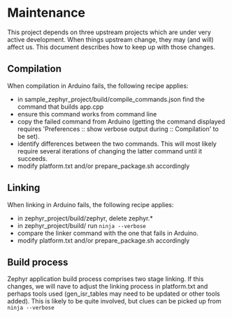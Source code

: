 # Maintenance

This project depends on three upstream projects which are under very active development. When things upstream change, they may (and will) affect us. This document describes how to keep up with those changes.

## Compilation

When compilation in Arduino fails, the following recipe applies:

- in sample_zephyr_project/build/compile_commands.json find the command that builds app.cpp
- ensure this command works from command line
- copy the failed command from Arduino (getting the command displayed requires 'Preferences :: 
show verbose output during :: Compilation' to be set).
- identify differences between the two commands. This will most likely require several iterations of changing the latter command until it succeeds.
- modify platform.txt and/or prepare_package.sh accordingly

## Linking

When linking in Arduino fails, the following recipe applies:

- in zephyr_project/build/zephyr, delete zephyr.*
- in zephyr_project/build/ run `ninja --verbose`
- compare the linker command with the one that fails in Arduino. 
- modify platform.txt and/or prepare_package.sh accordingly

## Build process

Zephyr application build process comprises two stage linking. If this changes, we will nave to adjust the linking process in platform.txt and perhaps tools used (gen_isr_tables may need to be updated or other tools added). This is likely to be quite involved, but clues can be picked up from `ninja --verbose`
